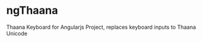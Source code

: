 ngThaana
========

Thaana Keyboard for Angularjs Project, replaces keyboard inputs to Thaana Unicode
